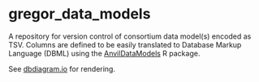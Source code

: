 # gregor_data_models
A repository for version control of consortium data model(s) encoded as
TSV. Columns are defined to be easily translated to
Database Markup Language (DBML) using the [AnvilDataModels](https://github.com/UW-GAC/AnvilDataModels) R package.

See [dbdiagram.io](https://dbdiagram.io/d/624227bbbed6183873142297) for rendering.
